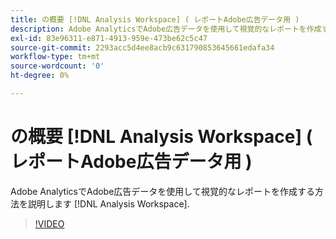 ```yaml
---
title: の概要 [!DNL Analysis Workspace] ( レポートAdobe広告データ用 )
description: Adobe AnalyticsでAdobe広告データを使用して視覚的なレポートを作成する方法を説明します [!DNL Analysis Workspace].
exl-id: 83e96311-e871-4913-959e-473be62c5c47
source-git-commit: 2293acc5d4ee8acb9c631790853645661edafa34
workflow-type: tm+mt
source-wordcount: '0'
ht-degree: 0%

---
```


# の概要 [!DNL Analysis Workspace] ( レポートAdobe広告データ用 )

Adobe AnalyticsでAdobe広告データを使用して視覚的なレポートを作成する方法を説明します [!DNL Analysis Workspace].

>[!VIDEO](https://video.tv.adobe.com/v/33492)
